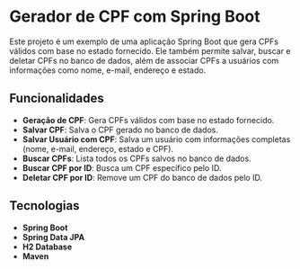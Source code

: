 # Gerador de CPF com Spring Boot

Este projeto é um exemplo de uma aplicação Spring Boot que gera CPFs válidos com base no estado fornecido. Ele também permite salvar, buscar e deletar CPFs no banco de dados, além de associar CPFs a usuários com informações como nome, e-mail, endereço e estado.

## Funcionalidades

- **Geração de CPF**: Gera CPFs válidos com base no estado fornecido.
- **Salvar CPF**: Salva o CPF gerado no banco de dados.
- **Salvar Usuário com CPF**: Salva um usuário com informações completas (nome, e-mail, endereço, estado e CPF).
- **Buscar CPFs**: Lista todos os CPFs salvos no banco de dados.
- **Buscar CPF por ID**: Busca um CPF específico pelo ID.
- **Deletar CPF por ID**: Remove um CPF do banco de dados pelo ID.

## Tecnologias

- **Spring Boot**
- **Spring Data JPA**
- **H2 Database**
- **Maven**
